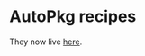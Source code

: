 AutoPkg recipes
==================

They now live [here](https://github.com/autopkg/jleggat-recipes).